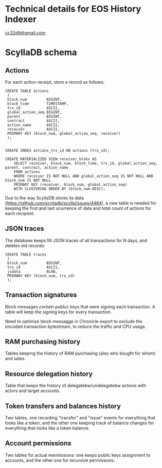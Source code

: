 # Technical details for EOS History Indexer

cc32d9@gmail.com

# ScyllaDB schema

## Actions

For each action receipt, store a record as follows:

```
CREATE TABLE actions
 (
 block_num         BIGINT,
 block_time        TIMESTAMP,
 trx_id            ASCII,
 global_action_seq BIGINT,
 parent            BIGINT,
 contract          ASCII,
 action_name       ASCII,
 receiver          ASCII,
 PRIMARY KEY (block_num, global_action_seq, receiver)
 );


CREATE INDEX actions_trx_id ON actions (trx_id);

CREATE MATERIALIZED VIEW receiver_bloks AS
    SELECT receiver, block_num, block_time, trx_id, global_action_seq, parent, contract, action_name
    FROM actions
    WHERE receiver IS NOT NULL AND global_action_seq IS NOT NULL AND block_num IS NOT NULL
    PRIMARY KEY (receiver, block_num, global_action_seq)
    WITH CLUSTERING ORDER BY (block_num DESC);

```

Due to the way ScyllaDB stores its data
(https://github.com/scylladb/scylla/issues/4484), a new table is needed
for keeping the first and last ocurrence of data and total count of
actions for each recipient.


## JSON traces

The database keeps fill JSON traces of all transactions for N days, and deletes old records:

```
CREATE TABLE traces
 (
 block_num         BIGINT,
 trx_id            ASCII,
 jsdata            BLOB,
 PRIMARY KEY (block_num, trx_id)
 );
```


## Transaction signatures

Block messages contain publuc keys that were signing each transaction. A
table will keep the signing keys for every transaction.

Need to optimize block messagge in Chronicle export to exclude the
encoded transaction bytestream, to reduce the traffic and CPU usage.


## RAM purchasing history

Tables keeping the history of RAM purchasing (also who bought for whom) and sales.


## Resource delegation history

Table that keeps the history of delegatebw/undelegatebw actions with
actors and target accounts.


## Token transfers and balances history

Two tables, one recording "transfer" and "issue" events for everything
that looks like a token, and the other one keeping track of balance
changes for everything that looks like a token balance.


## Account permissions

Two tables for actual mermissions: one keeps public keys assignment to
accounts, and the other one for recursive permissions.


